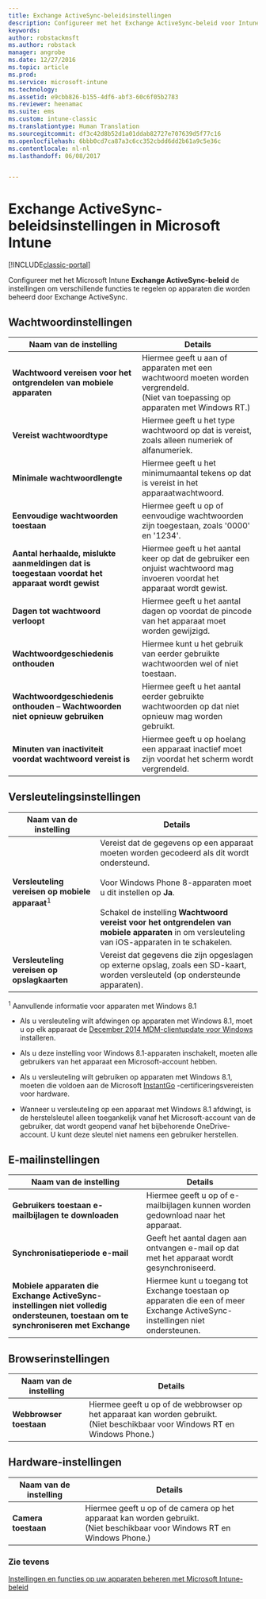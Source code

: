 ```yaml
---
title: Exchange ActiveSync-beleidsinstellingen
description: Configureer met het Exchange ActiveSync-beleid voor Intune de instellingen waarmee u functies en functionaliteit op apparaten kunt beheren die worden beheerd door Exchange ActiveSync.
keywords: 
author: robstackmsft
ms.author: robstack
manager: angrobe
ms.date: 12/27/2016
ms.topic: article
ms.prod: 
ms.service: microsoft-intune
ms.technology: 
ms.assetid: e9cbb826-b155-4df6-abf3-60c6f05b2783
ms.reviewer: heenamac
ms.suite: ems
ms.custom: intune-classic
ms.translationtype: Human Translation
ms.sourcegitcommit: df3c42d8b52d1a01ddab82727e707639d5f77c16
ms.openlocfilehash: 6bbb0cd7ca87a3c6cc352cbdd6dd2b61a9c5e36c
ms.contentlocale: nl-nl
ms.lasthandoff: 06/08/2017


---
```


# <a name="exchange-activesync-policy-settings-in-microsoft-intune"></a>Exchange ActiveSync-beleidsinstellingen in Microsoft Intune

[!INCLUDE[classic-portal](../includes/classic-portal.md)]

Configureer met het Microsoft Intune **Exchange ActiveSync-beleid** de instellingen om verschillende functies te regelen op apparaten die worden beheerd door Exchange ActiveSync.


## <a name="password-settings"></a>Wachtwoordinstellingen

|Naam van de instelling|Details
|----------------|---|
|**Wachtwoord vereisen voor het ontgrendelen van mobiele apparaten**|Hiermee geeft u aan of apparaten met een wachtwoord moeten worden vergrendeld.<br>(Niet van toepassing op apparaten met Windows RT.)|
|**Vereist wachtwoordtype**|Hiermee geeft u het type wachtwoord op dat is vereist, zoals alleen numeriek of alfanumeriek.|
|**Minimale wachtwoordlengte**|Hiermee geeft u het minimumaantal tekens op dat is vereist in het apparaatwachtwoord.|
|**Eenvoudige wachtwoorden toestaan**|Hiermee geeft u op of eenvoudige wachtwoorden zijn toegestaan, zoals '0000' en '1234'.|
|**Aantal herhaalde, mislukte aanmeldingen dat is toegestaan voordat het apparaat wordt gewist**|Hiermee geeft u het aantal keer op dat de gebruiker een onjuist wachtwoord mag invoeren voordat het apparaat wordt gewist.|
|**Dagen tot wachtwoord verloopt**|Hiermee geeft u het aantal dagen op voordat de pincode van het apparaat moet worden gewijzigd.
|**Wachtwoordgeschiedenis onthouden**|Hiermee kunt u het gebruik van eerder gebruikte wachtwoorden wel of niet toestaan.|
|**Wachtwoordgeschiedenis onthouden** – **Wachtwoorden niet opnieuw gebruiken**|Hiermee geeft u het aantal eerder gebruikte wachtwoorden op dat niet opnieuw mag worden gebruikt.|
|**Minuten van inactiviteit voordat wachtwoord vereist is**|Hiermee geeft u op hoelang een apparaat inactief moet zijn voordat het scherm wordt vergrendeld.

## <a name="encryption-settings"></a>Versleutelingsinstellingen

|Naam van de instelling|Details|
|----------------|---|
|**Versleuteling vereisen op mobiele apparaat**<sup>1</sup>|Vereist dat de gegevens op een apparaat moeten worden gecodeerd als dit wordt ondersteund.<br><br>Voor Windows Phone 8-apparaten moet u dit instellen op **Ja**.<br /><br />Schakel de instelling **Wachtwoord vereist voor het ontgrendelen van mobiele apparaten** in om versleuteling van iOS-apparaten in te schakelen.|
|**Versleuteling vereisen op opslagkaarten**|Vereist dat gegevens die zijn opgeslagen op externe opslag, zoals een SD-kaart, worden versleuteld (op ondersteunde apparaten).
<sup>1</sup> Aanvullende informatie voor apparaten met Windows 8.1

-   Als u versleuteling wilt afdwingen op apparaten met Windows 8.1, moet u op elk apparaat de [December 2014 MDM-clientupdate voor Windows](https://support.microsoft.com/kb/3013816) installeren.

-   Als u deze instelling voor Windows 8.1-apparaten inschakelt, moeten alle gebruikers van het apparaat een Microsoft-account hebben.

-   Als u versleuteling wilt gebruiken op apparaten met Windows 8.1, moeten die voldoen aan de Microsoft [InstantGo](http://blogs.windows.com/bloggingwindows/2014/06/19/instantgo-a-better-way-to-sleep/) -certificeringsvereisten voor hardware.

-   Wanneer u versleuteling op een apparaat met Windows 8.1 afdwingt, is de herstelsleutel alleen toegankelijk vanaf het Microsoft-account van de gebruiker, dat wordt geopend vanaf het bijbehorende OneDrive-account. U kunt deze sleutel niet namens een gebruiker herstellen.

## <a name="email-settings"></a>E-mailinstellingen

|Naam van de instelling|Details
|----------------|---|
|**Gebruikers toestaan e-mailbijlagen te downloaden**|Hiermee geeft u op of e-mailbijlagen kunnen worden gedownload naar het apparaat.|
|**Synchronisatieperiode e-mail**|Geeft het aantal dagen aan ontvangen e-mail op dat met het apparaat wordt gesynchroniseerd.
|**Mobiele apparaten die Exchange ActiveSync-instellingen niet volledig ondersteunen, toestaan om te synchroniseren met Exchange**|Hiermee kunt u toegang tot Exchange toestaan op apparaten die een of meer Exchange ActiveSync-instellingen niet ondersteunen.

## <a name="browser-settings"></a>Browserinstellingen

|Naam van de instelling|Details
|----------------|---|
|**Webbrowser toestaan**|Hiermee geeft u op of de webbrowser op het apparaat kan worden gebruikt.<br>(Niet beschikbaar voor Windows RT en Windows Phone.)

## <a name="hardware-settings"></a>Hardware-instellingen

|Naam van de instelling|Details
|----------------|---|
|**Camera toestaan**|Hiermee geeft u op of de camera op het apparaat kan worden gebruikt.<br>(Niet beschikbaar voor Windows RT en Windows Phone.)



### <a name="see-also"></a>Zie tevens
[Instellingen en functies op uw apparaten beheren met Microsoft Intune-beleid](manage-settings-and-features-on-your-devices-with-microsoft-intune-policies.md)

